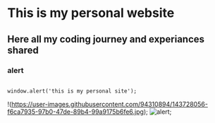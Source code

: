 # This is my personal website
## Here all my coding journey and experiances shared
### alert

```

window.alert('this is my personal site');

 ```
!(https://user-images.githubusercontent.com/94310894/143728056-f6ca7935-97b0-47de-89b4-99a9175b6fe6.jpg);
![alert](https://imgur.com/7f91xZw);
